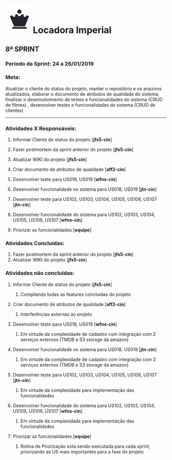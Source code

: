 # ![](./logo.png)Locadora Imperial

## 8ª SPRINT

### Período da Sprint: 24 a 26/01/2019

### Meta:  

Atualizar o cliente do status do projeto, manter o repositório e os arquivos atualizados, elaborar o documento de atributos de qualidade do sistema, finalizar o desenvolvimento de testes e funcionalidades do sistema (CRUD de filmes) , desenvolver testes e funcionalidades do sistema (CRUD de clientes)



****



### Atividades X Responsáveis:

1. Informar Cliente de status do projeto [**jfs5-cin**]

2. Fazer postmortem da sprint anterior do projeto [**jfs5-cin**]

3. Atualizar WIKI do projeto [**jfs5-cin**]

4. Criar documento de atributos de qualidade [**aff2-cin**]

5. Desenvolver teste para US018, US019 [**wfns-cin**]

6. Desenvolver funcionalidade no sistema para US018, US019 [**jtn-cin**]

7. Desenvolver teste para US102, US103, US104, US105, US106, US107 [**jtn-cin**]

8. Desenvolver funcionalidade do sistema para US102, US103, US104, US105, US106, US107  [**wfns-cin**]

9. Priorizar as funcionalidades [**equipe**]

   

### Atividades Concluídas:

1. Fazer postmortem da sprint anterior do projeto [**jfs5-cin**]
2. Atualizar WIKI do projeto [**jfs5-cin**]


### Atividades não concluídas:

1. Informar Cliente de status do projeto [**jfs5-cin**]

   1. Compilando todas as features concluídas do projeto

2. Criar documento de atributos de qualidade [**aff2-cin**]

   1. Interferências  externas ao projeto

3. Desenvolver teste para US018, US019 [**wfns-cin**]

   1. Em virtude da complexidade de cadastro com integração com 2 serviços externos (TMDB e S3 storage da amazon)

4. Desenvolver funcionalidade no sistema para US018, US019 [**jtn-cin**]

   1. Em virtude da complexidade de cadastro com integração com 2 serviços externos (TMDB e S3 storage da amazon)

5. Desenvolver teste para US102, US103, US104, US105, US106, US107 [**jtn-cin**]

   1. Em virtude da complexidade para implementação das funcionalidades

6. Desenvolver funcionalidade do sistema para US102, US103, US104, US105, US106, US107  [**wfns-cin**]

   1. Em virtude da complexidade para implementação das funcionalidades

7. Priorizar as funcionalidades [**equipe**]

   1. Rotina de Priorização esta sendo executada para cada sprint, priorizando as US mais importantes para a fase do projeto

   